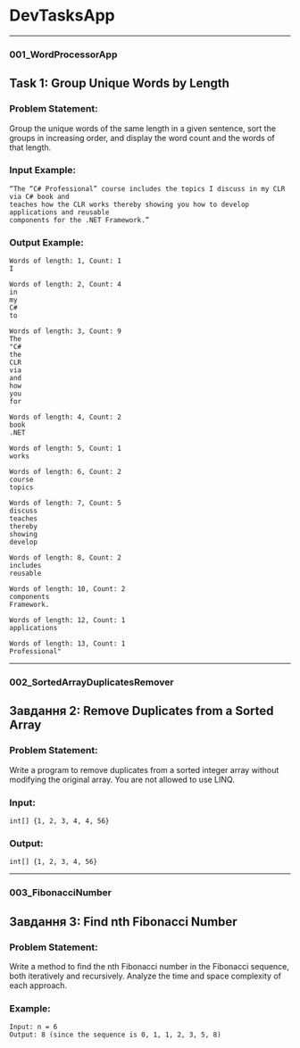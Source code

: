 
# DevTasksApp
---
### 001_WordProcessorApp
## Task 1: Group Unique Words by Length

### Problem Statement:
Group the unique words of the same length in a given sentence, sort the groups in increasing order, and display the word count and the words of that length.

### Input Example:
```
“The “C# Professional” course includes the topics I discuss in my CLR via C# book and
teaches how the CLR works thereby showing you how to develop applications and reusable
components for the .NET Framework.”
```

### Output Example:
```
Words of length: 1, Count: 1
I

Words of length: 2, Count: 4
in
my
C#
to

Words of length: 3, Count: 9
The
"C#
the
CLR
via
and
how
you
for

Words of length: 4, Count: 2
book
.NET

Words of length: 5, Count: 1
works

Words of length: 6, Count: 2
course
topics

Words of length: 7, Count: 5
discuss
teaches
thereby
showing
develop

Words of length: 8, Count: 2
includes
reusable

Words of length: 10, Count: 2
components
Framework.

Words of length: 12, Count: 1
applications

Words of length: 13, Count: 1
Professional"
```

---
### 002_SortedArrayDuplicatesRemover
## Завдання 2: Remove Duplicates from a Sorted Array

### Problem Statement:
Write a program to remove duplicates from a sorted integer array without modifying the original array. You are not allowed to use LINQ.

### Input:
```
int[] {1, 2, 3, 4, 4, 56}
```

### Output:
```
int[] {1, 2, 3, 4, 56}
```

---
### 003_FibonacciNumber
## Завдання 3: Find nth Fibonacci Number

### Problem Statement:
Write a method to find the nth Fibonacci number in the Fibonacci sequence, both iteratively and recursively. Analyze the time and space complexity of each approach.

### Example:
```
Input: n = 6
Output: 8 (since the sequence is 0, 1, 1, 2, 3, 5, 8)
```
